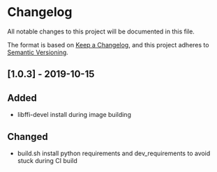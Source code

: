 # Changelog
All notable changes to this project will be documented in this file.

The format is based on [Keep a Changelog](https://keepachangelog.com/en/1.0.0/),
and this project adheres to [Semantic Versioning](https://semver.org/spec/v2.0.0.html).

## [1.0.3] - 2019-10-15
## Added
- libffi-devel install during image building

## Changed
- build.sh install python requirements and dev_requirements to avoid stuck during CI build
